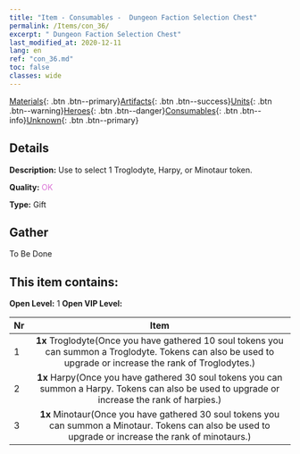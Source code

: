 ```yaml
---
title: "Item - Consumables -  Dungeon Faction Selection Chest"
permalink: /Items/con_36/
excerpt: " Dungeon Faction Selection Chest"
last_modified_at: 2020-12-11
lang: en
ref: "con_36.md"
toc: false
classes: wide
---
```

 [Materials](/Items/){: .btn .btn--primary}[Artifacts](/Items/Artifacts/){: .btn .btn--success}[Units](/Items/Units/){: .btn .btn--warning}[Heroes](/Items/Heroes/){: .btn .btn--danger}[Consumables](/Items/Consumables/){: .btn .btn--info}[Unknown](/Items/Unknown/){: .btn .btn--primary}

## Details
 **Description:** Use to select 1 Troglodyte, Harpy, or Minotaur token.

 **Quality:** <span style="color: #DA70D6">OK</span>

 **Type:** Gift

## Gather

  To Be Done

## This item contains:

 **Open Level:** 1
 **Open VIP Level:** 

  | Nr |      Item    |
  |:---|:------------:|
  | 1 |  **1x** Troglodyte(Once you have gathered 10 soul tokens you can summon a Troglodyte. Tokens can also be used to upgrade or increase the rank of Troglodytes.) | 
  | 2 |  **1x** Harpy(Once you have gathered 30 soul tokens you can summon a Harpy. Tokens can also be used to upgrade or increase the rank of harpies.) | 
  | 3 |  **1x** Minotaur(Once you have gathered 30 soul tokens you can summon a Minotaur. Tokens can also be used to upgrade or increase the rank of minotaurs.) | 
